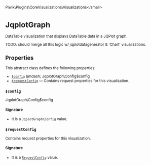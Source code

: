 <small>Piwik\Plugins\CoreVisualizations\Visualizations\</small>

JqplotGraph
===========

DataTable visualization that displays DataTable data in a JQPlot graph.

TODO: should merge all this logic w/ jqplotdatagenerator & 'Chart' visualizations.

Properties
----------

This abstract class defines the following properties:

- [`$config`](#$config) &mdash; JqplotGraph\Config$config
- [`$requestConfig`](#$requestconfig) &mdash; Contains request properties for this visualization.

<a name="$config" id="$config"></a>
<a name="config" id="config"></a>
### `$config`

JqplotGraph\Config$config

#### Signature

- It is a `JqplotGraph\Config` value.

<a name="$requestconfig" id="$requestconfig"></a>
<a name="requestConfig" id="requestConfig"></a>
### `$requestConfig`

Contains request properties for this visualization.

#### Signature

- It is a [`RequestConfig`](../../../../Piwik/ViewDataTable/RequestConfig.md) value.
